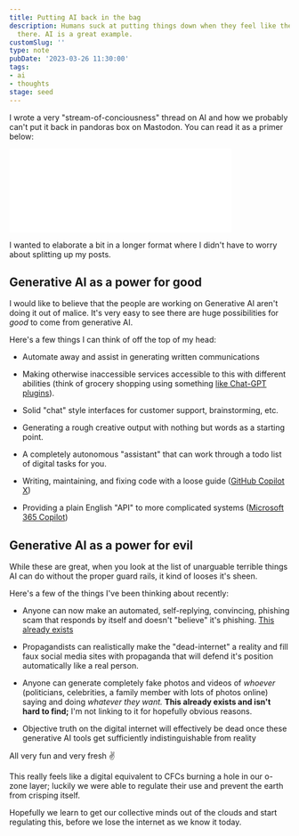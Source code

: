 ```yaml
---
title: Putting AI back in the bag
description: Humans suck at putting things down when they feel like there's potential
  there. AI is a great example.
customSlug: ''
type: note
pubDate: '2023-03-26 11:30:00'
tags:
- ai
- thoughts
stage: seed
---
```


I wrote a very "stream-of-conciousness" thread on AI and how we probably can't put it back in pandoras box on Mastodon. You can read it as a primer below:

<iframe src="[https://indieweb.social/@mykalmachon/110090905453454176/embed](https://indieweb.social/@mykalmachon/110090905453454176/embed)" class="mastodon-embed" style="max-width: 100%; border: 0" width="400" allowfullscreen="allowfullscreen"></iframe><script src="[https://indieweb.social/embed.js](https://indieweb.social/embed.js)" async="async"></script>

I wanted to elaborate a bit in a longer format where I didn't have to worry about splitting up my posts.

## Generative AI as a power for good

I would like to believe that the people are working on Generative AI aren't doing it out of malice. It's very easy to see there are huge possibilities for _good_ to come from generative AI.

Here's a few things I can think of off the top of my head:

*   Automate away and assist in generating written communications
    
*   Making otherwise inaccessible services accessible to this with different abilities (think of grocery shopping using something [like Chat-GPT plugins](https://openai.com/blog/chatgpt-plugins)).
    
*   Solid "chat" style interfaces for customer support, brainstorming, etc.
    
*   Generating a rough creative output with nothing but words as a starting point.
    
*   A completely autonomous "assistant" that can work through a todo list of digital tasks for you.
    
*   Writing, maintaining, and fixing code with a loose guide ([GitHub Copilot X](https://github.com/features/preview/copilot-x))
    
*   Providing a plain English "API" to more complicated systems ([Microsoft 365 Copilot](https://www.youtube.com/watch?v=S7xTBa93TX8))
    

## Generative AI as a power for evil

While these are great, when you look at the list of unarguable terrible things AI can do without the proper guard rails, it kind of looses it's sheen.

Here's a few of the things I've been thinking about recently:

*   Anyone can now make an automated, self-replying, convincing, phishing scam that responds by itself and doesn't "believe" it's phishing. [This already exists](https://www.csoonline.com/article/3685488/how-ai-chatbot-chatgpt-changes-the-phishing-game.html)
    
*   Propagandists can realistically make the "dead-internet" a reality and fill faux social media sites with propaganda that will defend it's position automatically like a real person.
    
*   Anyone can generate completely fake photos and videos of _whoever_ (politicians, celebrities, a family member with lots of photos online) saying and doing _whatever they want._ **This already exists and isn't hard to find;** I'm not linking to it for hopefully obvious reasons.
    
*   Objective truth on the digital internet will effectively be dead once these generative AI tools get sufficiently indistinguishable from reality
    

All very fun and very fresh ✌️

This really feels like a digital equivalent to CFCs burning a hole in our o-zone layer; luckily we were able to regulate their use and prevent the earth from crisping itself.

Hopefully we learn to get our collective minds out of the clouds and start regulating this, before we lose the internet as we know it today.